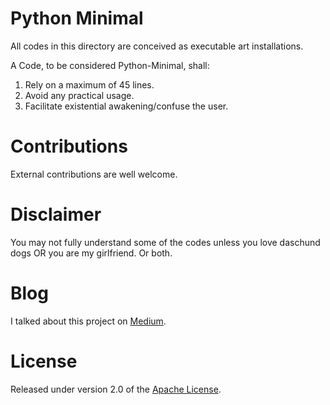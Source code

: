 # Python Minimal
All codes in this directory are conceived as executable art installations.

A Code, to be considered Python-Minimal, shall:

1) Rely on a maximum of 45 lines.
2) Avoid any practical usage.
3) Facilitate existential awakening/confuse the user.

# Contributions
External contributions are well welcome.

# Disclaimer
You may not fully understand some of the codes unless you love daschund dogs OR you are my girlfriend.
Or both.

# Blog
I talked about this project on [Medium].

# License
Released under version 2.0 of the [Apache License].

[Apache license]: http://www.apache.org/licenses/LICENSE-2.0
[Medium]: https://medium.com/@ugo.bertello
